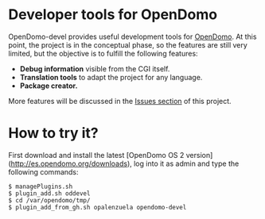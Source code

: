 Developer tools for OpenDomo
============================

OpenDomo-devel provides useful development tools for [OpenDomo](http://www.opendomo.com). At this point, the project is in the conceptual phase, so the features are still very limited, but the objective is to fulfill the following features:

* **Debug information** visible from the CGI itself. 
* **Translation tools** to adapt the project for any language.
* **Package creator.** 

More features will be discussed in the [Issues section](https://github.com/opalenzuela/opendomo-devel/issues) of this project.

How to try it?
==============

First download and install the latest [OpenDomo OS 2 version] (http://es.opendomo.org/downloads), log into it as admin and type the following commands:

    $ managePlugins.sh
    $ plugin_add.sh oddevel
    $ cd /var/opendomo/tmp/
    $ plugin_add_from_gh.sh opalenzuela opendomo-devel

